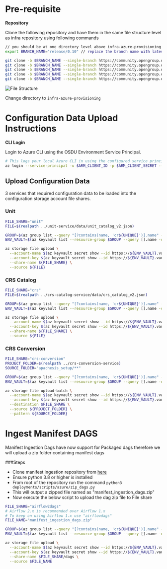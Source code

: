 # Pre-requisite

__Repository__

Clone the following repository and have them in the same file structure level as infra repository using following commands

```bash
// you should be at one directory level above infra-azure-provisioning
export BRANCH_NAME="release/0.10" // replace the branch name with latest release.

git clone -b $BRANCH_NAME --single-branch https://community.opengroup.org/osdu/platform/system/reference/crs-catalog-service.git
git clone -b $BRANCH_NAME --single-branch https://community.opengroup.org/osdu/platform/system/reference/crs-conversion-service.git
git clone -b $BRANCH_NAME --single-branch https://community.opengroup.org/osdu/platform/data-flow/ingestion/ingestion-dags.git
git clone -b $BRANCH_NAME --single-branch https://community.opengroup.org/osdu/platform/system/schema-service.git
git clone -b $BRANCH_NAME --single-branch https://community.opengroup.org/osdu/platform/system/reference/unit-service.git
```
![File Structure](./images/directory-structure.png "File Structure")

Change directory to `infra-azure-provisioning`

# Configuration Data Upload Instructions

__CLI Login__

Login to Azure CLI using the OSDU Environment Service Principal.

```bash
# This logs your local Azure CLI in using the configured service principal.
az login --service-principal -u $ARM_CLIENT_ID -p $ARM_CLIENT_SECRET --tenant $ARM_TENANT_ID
```

## Upload Configuration Data

3 services that required configuration data to be loaded into the configuration storage account file shares.

### Unit

```bash
FILE_SHARE="unit"
FILE=$(realpath ../unit-service/data/unit_catalog_v2.json)

GROUP=$(az group list --query "[?contains(name, 'cr${UNIQUE}')].name" -otsv)
ENV_VAULT=$(az keyvault list --resource-group $GROUP --query [].name -otsv)

az storage file upload \
  --account-name $(az keyvault secret show --id https://${ENV_VAULT}.vault.azure.net/secrets/airflow-storage --query value -otsv) \
  --account-key $(az keyvault secret show --id https://${ENV_VAULT}.vault.azure.net/secrets/airflow-storage-key --query value -otsv) \
  --share-name ${FILE_SHARE} \
  --source ${FILE}
```

### CRS Catalog

```bash
FILE_SHARE="crs"
FILE=$(realpath ../crs-catalog-service/data/crs_catalog_v2.json)

GROUP=$(az group list --query "[?contains(name, 'cr${UNIQUE}')].name" -otsv)
ENV_VAULT=$(az keyvault list --resource-group $GROUP --query [].name -otsv)

az storage file upload \
  --account-name $(az keyvault secret show --id https://${ENV_VAULT}.vault.azure.net/secrets/airflow-storage --query value -otsv) \
  --account-key $(az keyvault secret show --id https://${ENV_VAULT}.vault.azure.net/secrets/airflow-storage-key --query value -otsv) \
  --share-name ${FILE_SHARE} \
  --source ${FILE}
```

### CRS Conversion

```bash
FILE_SHARE="crs-conversion"
PROJECT_FOLDER=$(realpath ../crs-conversion-service)
SOURCE_FOLDER="apachesis_setup/**"

GROUP=$(az group list --query "[?contains(name, 'cr${UNIQUE}')].name" -otsv)
ENV_VAULT=$(az keyvault list --resource-group $GROUP --query [].name -otsv)

az storage file upload-batch \
  --account-name $(az keyvault secret show --id https://${ENV_VAULT}.vault.azure.net/secrets/airflow-storage --query value -otsv) \
  --account-key $(az keyvault secret show --id https://${ENV_VAULT}.vault.azure.net/secrets/airflow-storage-key --query value -otsv) \
  --destination $FILE_SHARE \
  --source ${PROJECT_FOLDER} \
  --pattern ${SOURCE_FOLDER}
```

# Ingest Manifest DAGS

Manifest Ingestion Dags have now support for Packaged dags therefore we will upload a zip folder containing manifest dags

###Steps
- Clone manifest ingestion repository from [here](https://community.opengroup.org/osdu/platform/data-flow/ingestion/ingestion-dags/-/tree/master)
- Ensure python 3.8 or higher is installed
- From root of the repository run the command
``python3 deployments/scripts/azure/zip_dags.py``
- This will output a zipped file named as "manifest_ingestion_dags.zip"
- Now execute the below script to upload the dag zip file to File share
```bash
FILE_SHARE="airflow2dags"
# Airflow 2.x is recommended over Airflow 1.x
# To keep on using Airflow 1.x use "airflowdags"
FILE_NAME="manifest_ingestion_dags.zip"

GROUP=$(az group list --query "[?contains(name, 'cr${UNIQUE}')].name" -otsv)
ENV_VAULT=$(az keyvault list --resource-group $GROUP --query [].name -otsv)

az storage file upload \
  --account-name $(az keyvault secret show --id https://${ENV_VAULT}.vault.azure.net/secrets/airflow-storage --query value -otsv) \
  --account-key $(az keyvault secret show --id https://${ENV_VAULT}.vault.azure.net/secrets/airflow-storage-key --query value -otsv) \
  --share-name $FILE_SHARE/dags \
  --source $FILE_NAME
```
